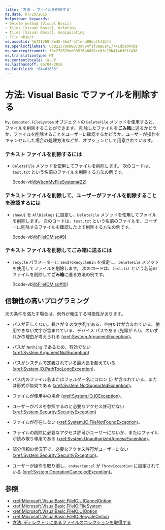 ```yaml
---
title: '方法 : ファイルを削除する'
ms.date: 07/20/2015
helpviewer_keywords:
- Delete method [Visual Basic]
- files [Visual Basic], deleting
- files [Visual Basic], manipulating
- File object
ms.assetid: 4b721769-3e45-4be7-b7fe-b08dc4141b44
ms.openlocfilehash: 0c8213786b8073d784f1f3ea51417741d5ad4cba
ms.sourcegitcommit: f8c270376ed905f6a8896ce0fe25b4f4b38ff498
ms.translationtype: HT
ms.contentlocale: ja-JP
ms.lasthandoff: 06/04/2020
ms.locfileid: "84401655"
---
```

# <a name="how-to-delete-a-file-in-visual-basic"></a>方法: Visual Basic でファイルを削除する

`My.Computer.FileSystem` オブジェクトの `DeleteFile` メソッドを使用すると、ファイルを削除することができます。 削除したファイルを**ごみ箱**に送るかどうか、ファイルを削除することをユーザーに確認するかどうか、ユーザーが操作をキャンセルした場合の処理方法などが、オプションとして用意されています。  
  
### <a name="to-delete-a-text-file"></a>テキスト ファイルを削除するには  
  
- `DeleteFile` メソッドを使用してファイルを削除します。 次のコードは、`test.txt` という名前のファイルを削除する方法の例です。  
  
     [!code-vb[VbVbcnMyFileSystem#22](~/samples/snippets/visualbasic/VS_Snippets_VBCSharp/VbVbcnMyFileSystem/VB/Class1.vb#22)]  
  
### <a name="to-delete-a-text-file-and-ask-the-user-to-confirm-that-the-file-should-be-deleted"></a>テキスト ファイルを削除して、ユーザーがファイルを削除することを確認するには  
  
- `showUI` を `AllDialogs` に設定し、`DeleteFile` メソッドを使用してファイルを削除します。 次のコードは、`test.txt` という名前のファイルを、ユーザーに削除するファイルを確認した上で削除する方法の例です。  
  
     [!code-vb[VbFileIOMisc#9](~/samples/snippets/visualbasic/VS_Snippets_VBCSharp/VbFileIOMisc/VB/Class1.vb#9)]  
  
### <a name="to-delete-a-text-file-and-send-it-to-the-recycle-bin"></a>テキスト ファイルを削除してごみ箱に送るには  
  
- `recycle` パラメーターに `SendToRecycleBin` を指定し、`DeleteFile` メソッドを使用してファイルを削除します。 次のコードは、`test.txt` という名前のファイルを削除して**ごみ箱**に送る方法の例です。  
  
     [!code-vb[VbFileIOMisc#10](~/samples/snippets/visualbasic/VS_Snippets_VBCSharp/VbFileIOMisc/VB/Class1.vb#10)]  
  
## <a name="robust-programming"></a>信頼性の高いプログラミング  

 次の条件を満たす場合は、例外が発生する可能性があります。  
  
- パスが正しくない。長さが 0 の文字列である、空白だけが含まれている、使用できない文字が含まれている、デバイス パスである (先頭が \\\\.\\)、のいずれかの理由が考えられる (<xref:System.ArgumentException>)。  
  
- パスが `Nothing` であるため、有効でない (<xref:System.ArgumentNullException>)  
  
- パスがシステムで定義されている最大長を超えている (<xref:System.IO.PathTooLongException>)。  
  
- パス内のファイル名またはフォルダー名にコロン (:) が含まれている、または形式が無効である (<xref:System.NotSupportedException>)。  
  
- ファイルが使用中の場合 (<xref:System.IO.IOException>)。  
  
- ユーザーがパスを参照するのに必要なアクセス許可がない (<xref:System.Security.SecurityException>)  
  
- ファイルが存在しない (<xref:System.IO.FileNotFoundException>)。  
  
- ファイルの削除に必要なアクセス許可がユーザーにないか、またはファイルが読み取り専用である (<xref:System.UnauthorizedAccessException>)。  
  
- 部分信頼の状況下で、必要なアクセス許可がユーザーにない (<xref:System.Security.SecurityException>)。  
  
- ユーザーが操作を取り消し、`onUserCancel` が `ThrowException` に設定されている (<xref:System.OperationCanceledException>)。  
  
## <a name="see-also"></a>参照

- <xref:Microsoft.VisualBasic.FileIO.UICancelOption>
- <xref:Microsoft.VisualBasic.FileIO.FileSystem>
- <xref:Microsoft.VisualBasic.FileIO.UIOption>
- <xref:Microsoft.VisualBasic.FileIO.RecycleOption>
- [方法: ディレクトリにあるファイルのコレクションを取得する](how-to-get-the-collection-of-files-in-a-directory.md)
